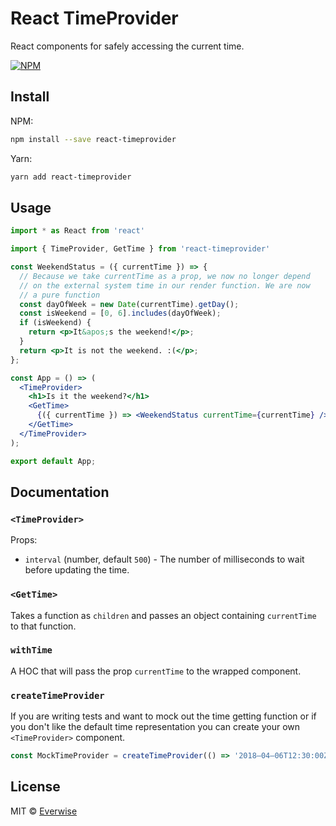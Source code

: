 # React TimeProvider

React components for safely accessing the current time.

[![NPM](https://img.shields.io/npm/v/react-timeprovider.svg)](https://www.npmjs.com/package/react-timeprovider)

## Install

NPM:

```bash
npm install --save react-timeprovider
```

Yarn:

```bash
yarn add react-timeprovider
```

## Usage

```jsx
import * as React from 'react'

import { TimeProvider, GetTime } from 'react-timeprovider'

const WeekendStatus = ({ currentTime }) => {
  // Because we take currentTime as a prop, we now no longer depend
  // on the external system time in our render function. We are now
  // a pure function
  const dayOfWeek = new Date(currentTime).getDay();
  const isWeekend = [0, 6].includes(dayOfWeek);
  if (isWeekend) {
    return <p>It&apos;s the weekend!</p>;
  }
  return <p>It is not the weekend. :(</p>;
};

const App = () => (
  <TimeProvider>
    <h1>Is it the weekend?</h1>
    <GetTime>
      {({ currentTime }) => <WeekendStatus currentTime={currentTime} />}
    </GetTime>
  </TimeProvider>
);

export default App;
```

## Documentation

### `<TimeProvider>`

Props:

- `interval` (number, default `500`) - The number of milliseconds to wait before
  updating the time.

### `<GetTime>`

Takes a function as `children` and passes an object containing `currentTime` to
that function.

### `withTime`

A HOC that will pass the prop `currentTime` to the wrapped component.

### `createTimeProvider`

If you are writing tests and want to mock out the time getting function or if
you don't like the default time representation you can create your own
`<TimeProvider>` component.

```jsx
const MockTimeProvider = createTimeProvider(() => '2018–04–06T12:30:00Z');
```

## License

MIT © [Everwise](https://github.com/everwise)
